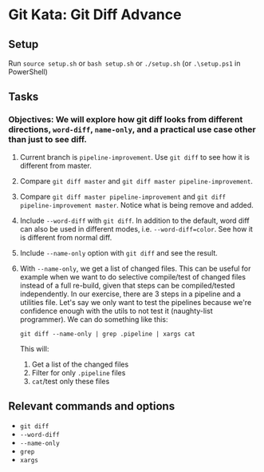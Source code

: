 # Git Kata: Git Diff Advance

## Setup

Run `source setup.sh` or `bash setup.sh` or `./setup.sh` (or `.\setup.ps1` in PowerShell)

## Tasks

### Objectives: We will explore how git diff looks from different directions, `word-diff`, `name-only`, and a practical use case other than just to see diff.

1. Current branch is `pipeline-improvement`. Use `git diff` to see how it is different from master.
2. Compare `git diff master` and `git diff master pipeline-improvement`.
3. Compare `git diff master pipeline-improvement` and `git diff pipeline-improvement master`. Notice what is being remove and added.
4. Include `--word-diff` with `git diff`. In addition to the default, word diff can also be used in different modes, i.e. `--word-diff=color`. See how it is different from normal diff.
5. Include `--name-only` option with `git diff` and see the result.
6. With `--name-only`, we get a list of changed files. This can be useful for example when we want to do selective compile/test of changed files instead of a full re-build, given that steps can be compiled/tested independently. In our exercise, there are 3 steps in a pipeline and a utilities file. Let's say we only want to test the pipelines because we're confidence enough with the utils to not test it (naughty-list programmer). We can do something like this:

    `git diff --name-only | grep .pipeline | xargs cat`

    This will:
    1. Get a list of the changed files
    2. Filter for only `.pipeline` files
    3. `cat`/test only these files

## Relevant commands and options
- `git diff`
- `--word-diff`
- `--name-only`
- `grep`
- `xargs`